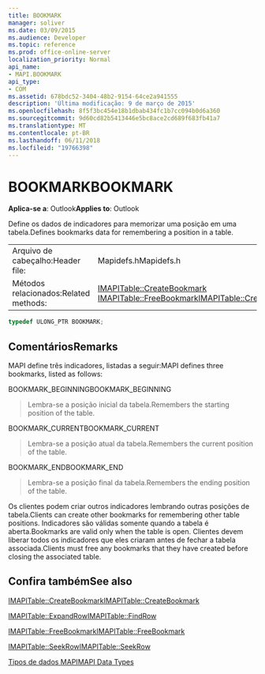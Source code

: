 ```yaml
---
title: BOOKMARK
manager: soliver
ms.date: 03/09/2015
ms.audience: Developer
ms.topic: reference
ms.prod: office-online-server
localization_priority: Normal
api_name:
- MAPI.BOOKMARK
api_type:
- COM
ms.assetid: 678bdc52-3404-48b2-9154-64ce2a941555
description: 'Última modificação: 9 de março de 2015'
ms.openlocfilehash: 8f5f3bc454e18b1dbab434fc1b7cc094b0d6a360
ms.sourcegitcommit: 9d60cd82b5413446e5bc8ace2cd689f683fb41a7
ms.translationtype: MT
ms.contentlocale: pt-BR
ms.lasthandoff: 06/11/2018
ms.locfileid: "19766398"
---
```

# <a name="bookmark"></a><span data-ttu-id="9af93-103">BOOKMARK</span><span class="sxs-lookup"><span data-stu-id="9af93-103">BOOKMARK</span></span>

  
  
<span data-ttu-id="9af93-104">**Aplica-se a**: Outlook</span><span class="sxs-lookup"><span data-stu-id="9af93-104">**Applies to**: Outlook</span></span> 
  
<span data-ttu-id="9af93-105">Define os dados de indicadores para memorizar uma posição em uma tabela.</span><span class="sxs-lookup"><span data-stu-id="9af93-105">Defines bookmarks data for remembering a position in a table.</span></span> 
  
|||
|:-----|:-----|
|<span data-ttu-id="9af93-106">Arquivo de cabeçalho:</span><span class="sxs-lookup"><span data-stu-id="9af93-106">Header file:</span></span>  <br/> |<span data-ttu-id="9af93-107">Mapidefs.h</span><span class="sxs-lookup"><span data-stu-id="9af93-107">Mapidefs.h</span></span>  <br/> |
|<span data-ttu-id="9af93-108">Métodos relacionados:</span><span class="sxs-lookup"><span data-stu-id="9af93-108">Related methods:</span></span>  <br/> |<span data-ttu-id="9af93-109">[IMAPITable::CreateBookmark](imapitable-createbookmark.md) [IMAPITable::FreeBookmark](imapitable-freebookmark.md)</span><span class="sxs-lookup"><span data-stu-id="9af93-109">[IMAPITable::CreateBookmark](imapitable-createbookmark.md)[IMAPITable::FreeBookmark](imapitable-freebookmark.md)</span></span> <br/> |
   
```cpp
typedef ULONG_PTR BOOKMARK;
```

## <a name="remarks"></a><span data-ttu-id="9af93-110">Comentários</span><span class="sxs-lookup"><span data-stu-id="9af93-110">Remarks</span></span>

<span data-ttu-id="9af93-111">MAPI define três indicadores, listadas a seguir:</span><span class="sxs-lookup"><span data-stu-id="9af93-111">MAPI defines three bookmarks, listed as follows:</span></span>
  
<span data-ttu-id="9af93-112">BOOKMARK_BEGINNING</span><span class="sxs-lookup"><span data-stu-id="9af93-112">BOOKMARK_BEGINNING</span></span> 
  
> <span data-ttu-id="9af93-113">Lembra-se a posição inicial da tabela.</span><span class="sxs-lookup"><span data-stu-id="9af93-113">Remembers the starting position of the table.</span></span> 
    
<span data-ttu-id="9af93-114">BOOKMARK_CURRENT</span><span class="sxs-lookup"><span data-stu-id="9af93-114">BOOKMARK_CURRENT</span></span> 
  
> <span data-ttu-id="9af93-115">Lembra-se a posição atual da tabela.</span><span class="sxs-lookup"><span data-stu-id="9af93-115">Remembers the current position of the table.</span></span>
    
<span data-ttu-id="9af93-116">BOOKMARK_END</span><span class="sxs-lookup"><span data-stu-id="9af93-116">BOOKMARK_END</span></span> 
  
> <span data-ttu-id="9af93-117">Lembra-se a posição final da tabela.</span><span class="sxs-lookup"><span data-stu-id="9af93-117">Remembers the ending position of the table.</span></span>
    
<span data-ttu-id="9af93-118">Os clientes podem criar outros indicadores lembrando outras posições de tabela.</span><span class="sxs-lookup"><span data-stu-id="9af93-118">Clients can create other bookmarks for remembering other table positions.</span></span> <span data-ttu-id="9af93-119">Indicadores são válidas somente quando a tabela é aberta.</span><span class="sxs-lookup"><span data-stu-id="9af93-119">Bookmarks are valid only when the table is open.</span></span> <span data-ttu-id="9af93-120">Clientes devem liberar todos os indicadores que eles criaram antes de fechar a tabela associada.</span><span class="sxs-lookup"><span data-stu-id="9af93-120">Clients must free any bookmarks that they have created before closing the associated table.</span></span> 
  
## <a name="see-also"></a><span data-ttu-id="9af93-121">Confira também</span><span class="sxs-lookup"><span data-stu-id="9af93-121">See also</span></span>



[<span data-ttu-id="9af93-122">IMAPITable::CreateBookmark</span><span class="sxs-lookup"><span data-stu-id="9af93-122">IMAPITable::CreateBookmark</span></span>](imapitable-createbookmark.md)
  
[<span data-ttu-id="9af93-123">IMAPITable::ExpandRow</span><span class="sxs-lookup"><span data-stu-id="9af93-123">IMAPITable::FindRow</span></span>](imapitable-findrow.md)
  
[<span data-ttu-id="9af93-124">IMAPITable::FreeBookmark</span><span class="sxs-lookup"><span data-stu-id="9af93-124">IMAPITable::FreeBookmark</span></span>](imapitable-freebookmark.md)
  
[<span data-ttu-id="9af93-125">IMAPITable::SeekRow</span><span class="sxs-lookup"><span data-stu-id="9af93-125">IMAPITable::SeekRow</span></span>](imapitable-seekrow.md)


[<span data-ttu-id="9af93-126">Tipos de dados MAPI</span><span class="sxs-lookup"><span data-stu-id="9af93-126">MAPI Data Types</span></span>](mapi-data-types.md)

